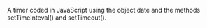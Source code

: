 A timer coded in JavaScript using the object date and the methods setTimeInteval() and setTimeout().
